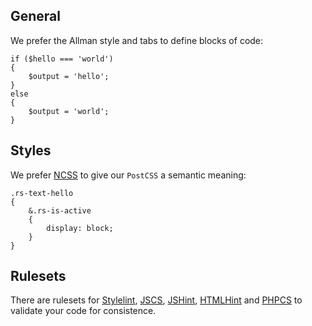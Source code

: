 General
-------

We prefer the Allman style and tabs to define blocks of code:

```
if ($hello === 'world')
{
	$output = 'hello';
}
else
{
	$output = 'world';
}
```


Styles
------

We prefer [NCSS](https://github.com/redaxmedia/ncss) to give our `PostCSS` a semantic meaning:

```
.rs-text-hello
{
	&.rs-is-active
	{
		display: block;
	}
}
```


Rulesets
--------

There are rulesets for [Stylelint](https://github.com/redaxmedia/redaxscript/blob/master/.stylelintrc), [JSCS](https://github.com/redaxmedia/redaxscript/blob/master/.jscsrc), [JSHint](https://github.com/redaxmedia/redaxscript/blob/master/.jshintrc), [HTMLHint](https://github.com/redaxmedia/redaxscript/blob/master/.htmlhintrc) and [PHPCS](https://github.com/redaxmedia/redaxscript/blob/master/ruleset.xml) to validate your code for consistence.